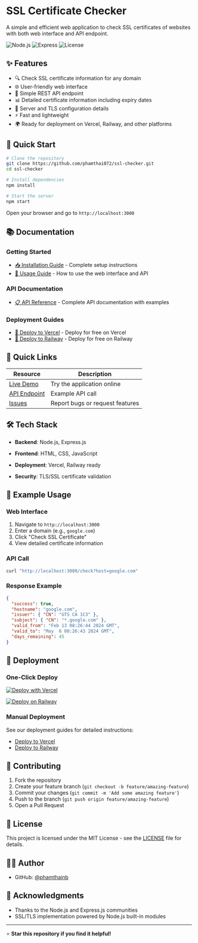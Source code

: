 # SSL Certificate Checker

A simple and efficient web application to check SSL certificates of websites with both web interface and API endpoint.

![Node.js](https://img.shields.io/badge/Node.js-18+-green.svg)
![Express](https://img.shields.io/badge/Express-5.1+-blue.svg)
![License](https://img.shields.io/badge/License-MIT-yellow.svg)

## ✨ Features

- 🔍 Check SSL certificate information for any domain
- 🌐 User-friendly web interface
- 🚀 Simple REST API endpoint
- 📊 Detailed certificate information including expiry dates
- 🔧 Server and TLS configuration details
- ⚡ Fast and lightweight
- 🌍 Ready for deployment on Vercel, Railway, and other platforms

## 🚀 Quick Start

```bash
# Clone the repository
git clone https://github.com/phamthai072/ssl-checker.git
cd ssl-checker

# Install dependencies
npm install

# Start the server
npm start
```

Open your browser and go to `http://localhost:3000`

## 📚 Documentation

### Getting Started

- [📥 Installation Guide](./docs/installation.md) - Complete setup instructions
- [🎯 Usage Guide](./docs/usage.md) - How to use the web interface and API

### API Documentation

- [📋 API Reference](./docs/api.md) - Complete API documentation with examples

### Deployment Guides

- [🚀 Deploy to Vercel](./docs/deployment/vercel.md) - Deploy for free on Vercel
- [🚂 Deploy to Railway](./docs/deployment/railway.md) - Deploy for free on Railway

## 🔗 Quick Links

| Resource                                                                  | Description                     |
| ------------------------------------------------------------------------- | ------------------------------- |
| [Live Demo](https://ssl-checker-demo.vercel.app)                          | Try the application online      |
| [API Endpoint](https://ssl-checker-demo.vercel.app/check?host=google.com) | Example API call                |
| [Issues](https://github.com/phamthai072/ssl-checker/issues)               | Report bugs or request features |

## 🛠️ Tech Stack

- **Backend**: Node.js, Express.js
- **Frontend**: HTML, CSS, JavaScript
- **Deployment**: Vercel, Railway ready

- **Security**: TLS/SSL certificate validation

## 📖 Example Usage

### Web Interface

1. Navigate to `http://localhost:3000`
2. Enter a domain (e.g., `google.com`)
3. Click "Check SSL Certificate"
4. View detailed certificate information

### API Call

```bash
curl "http://localhost:3000/check?host=google.com"
```

### Response Example

```json
{
  "success": true,
  "hostname": "google.com",
  "issuer": { "CN": "GTS CA 1C3" },
  "subject": { "CN": "*.google.com" },
  "valid_from": "Feb 13 08:26:44 2024 GMT",
  "valid_to": "May  6 08:26:43 2024 GMT",
  "days_remaining": 45
}
```

## 🚀 Deployment

### One-Click Deploy

[![Deploy with Vercel](https://vercel.com/button)](https://vercel.com/new/clone?repository-url=https://github.com/phamthai072/ssl-checker)

[![Deploy on Railway](https://railway.app/button.svg)](https://railway.app/new/template/ssl-checker)

### Manual Deployment

See our deployment guides for detailed instructions:

- [Deploy to Vercel](./docs/deployment/vercel.md)
- [Deploy to Railway](./docs/deployment/railway.md)

## 🤝 Contributing

1. Fork the repository
2. Create your feature branch (`git checkout -b feature/amazing-feature`)
3. Commit your changes (`git commit -m 'Add some amazing feature'`)
4. Push to the branch (`git push origin feature/amazing-feature`)
5. Open a Pull Request

## 📄 License

This project is licensed under the MIT License - see the [LICENSE](LICENSE) file for details.

## 👨‍💻 Author

- GitHub: [@phamthainb](https://github.com/phamthainb)

## 🙏 Acknowledgments

- Thanks to the Node.js and Express.js communities
- SSL/TLS implementation powered by Node.js built-in modules

---

⭐ **Star this repository if you find it helpful!**
